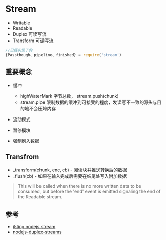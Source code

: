 # Stream

- Writable
- Readable
- Duplex 可读写流
- Transform 可读写流

```javascript
//已经实现了的
{Passthough、pipeline、finished} = require('stream')
```

## 重要概念

- 缓冲
  - highWaterMark 字节总数， stream.push(chunk)
  - stream.pipe 限制数据的缓冲到可接受的程度，发读写不一致的源头与目的地不会压垮内存

- 流动模式
- 暂停模块
- 强制刷入数据

## Transfrom

- _transform(chunk, enc, cb) - 阅读块并推送转换后的数据
- _flush(cb) - 如果在输入完成后需要在结尾处写入附加数据

> This will be called when there is no more written data to be consumed, but before the 'end' event is emitted signaling the end of the Readable stream.

## 参考

- [i5ting nodejs stream](https://cnodejs.org/topic/570b1fa494b38dcb3c09a7f8)
- [nodejs-duplex-streams](http://codewinds.com/blog/2013-08-31-nodejs-duplex-streams.html)